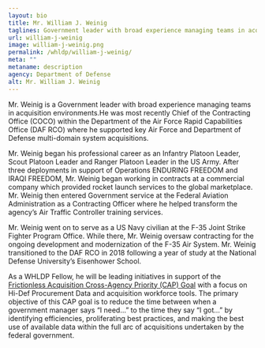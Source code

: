 ```yaml
---
layout: bio
title: Mr. William J. Weinig
taglines: Government leader with broad experience managing teams in acquisition environments 
url: william-j-weinig
image: william-j-weinig.png
permalink: /whldp/william-j-weinig/
meta: ""
metaname: description
agency: Department of Defense 
alt: Mr. William J. Weinig
---
```


<p>Mr. Weinig is a Government leader with broad experience managing teams in acquisition environments.He was most recently Chief of the Contracting Office (COCO) within the Department of the Air Force Rapid Capabilities Office (DAF RCO) where he supported key Air Force and Department of Defense multi-domain system acquisitions.&nbsp;</p>
<p>Mr. Weinig began his professional career as an Infantry Platoon Leader, Scout Platoon Leader and Ranger Platoon Leader in the US Army. After three deployments in support of Operations ENDURING FREEDOM and IRAQI FREEDOM, Mr. Weinig began working in contracts at a commercial company which provided rocket launch services to the global marketplace. Mr. Weinig then entered Government service at the Federal Aviation Administration as a Contracting Officer where he helped transform the agency&rsquo;s Air Traffic Controller training services.&nbsp;</p>
<p>Mr. Weinig went on to serve as a US Navy civilian at the F-35 Joint Strike Fighter Program Office. While there, Mr. Weinig oversaw contracting for the ongoing development and modernization of the F-35 Air System. Mr. Weinig transitioned to the DAF RCO in 2018 following a year of study at the National Defense University&rsquo;s Eisenhower School.&nbsp;</p>
<p>As a WHLDP Fellow, he will be leading initiatives in support of the <a href="https://www.performance.gov/CAP/frictionless-acquisition/">Frictionless Acquisition Cross-Agency Priority (CAP) Goal</a> with a focus on Hi-Def Procurement Data and acquisition workforce tools. The primary objective of this CAP goal is to reduce the time between when a government manager says &ldquo;I need&hellip;&rdquo; to the time they say &ldquo;I got&hellip;&rdquo; by identifying efficiencies, proliferating best practices, and making the best use of available data within the full arc of acquisitions undertaken by the federal government.</p>